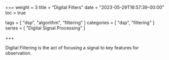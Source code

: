 +++
weight = 3
title = "Digital Filters"
date = "2023-05-29T16:57:39-00:00"
toc = true

tags = [ "dsp", "algorithm", "filtering" ]
categories = [ "dsp", "filtering" ]
series = [ "Digital Signal Processing" ]

+++

Digital Filtering is the act of focusing a signal to key features for observation.

